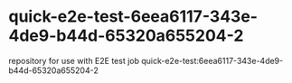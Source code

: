 # quick-e2e-test-6eea6117-343e-4de9-b44d-65320a655204-2
repository for use with E2E test job quick-e2e-test:6eea6117-343e-4de9-b44d-65320a655204-2
